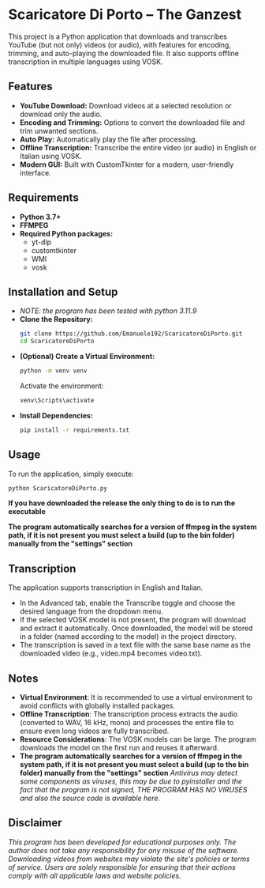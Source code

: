 # Scaricatore Di Porto – The Ganzest

This project is a Python application that downloads and transcribes YouTube (but not only) videos (or audio), with features for encoding, trimming, and auto-playing the downloaded file. It also supports offline transcription in multiple languages using VOSK.

## Features

- **YouTube Download:** Download videos at a selected resolution or download only the audio.
- **Encoding and Trimming:** Options to convert the downloaded file and trim unwanted sections.
- **Auto Play:** Automatically play the file after processing.
- **Offline Transcription:** Transcribe the entire video (or audio) in English or Italian using VOSK.
- **Modern GUI:** Built with CustomTkinter for a modern, user-friendly interface.

## Requirements

- **Python 3.7+**
- **FFMPEG**
- **Required Python packages:**  
  - yt-dlp
  - customtkinter
  - WMI
  - vosk

## Installation and Setup
- *NOTE: the program has been tested with python 3.11.9*
- **Clone the Repository:**
  ```bash
  git clone https://github.com/Emanuele192/ScaricatoreDiPorto.git
  cd ScaricatoreDiPorto
- **(Optional) Create a Virtual Environment:**
  ```bash
  python -m venv venv
  ```
  Activate the environment: 
    ```bash
  venv\Scripts\activate
- **Install Dependencies:**
  ```bash
  pip install -r requirements.txt

## Usage
To run the application, simply execute:
  ```bash
  python ScaricatoreDiPorto.py
  ```
**If you have downloaded the release the only thing to do is to run the executable**

**The program automatically searches for a version of ffmpeg in the system path, if it is not present you must select a build (up to the bin folder) manually from the "settings" section**

## Transcription
The application supports transcription in English and Italian.
- In the Advanced tab, enable the Transcribe toggle and choose the desired language from the dropdown menu.
- If the selected VOSK model is not present, the program will download and extract it automatically. Once downloaded, the model will be stored in a folder (named according to the model) in the project directory.
- The transcription is saved in a text file with the same base name as the downloaded video (e.g., video.mp4 becomes video.txt).

## Notes
- **Virtual Environment**: It is recommended to use a virtual environment to avoid conflicts with globally installed packages.
- **Offline Transcription**: The transcription process extracts the audio (converted to WAV, 16 kHz, mono) and processes the entire file to ensure even long videos are fully transcribed.
- **Resource Considerations**: The VOSK models can be large. The program downloads the model on the first run and reuses it afterward.
- **The program automatically searches for a version of ffmpeg in the system path, if it is not present you must select a build (up to the bin folder) manually from the "settings" section**
*Antivirus may detect some components as viruses, this may be due to pyinstaller and the fact that the program is not signed, THE PROGRAM HAS NO VIRUSES and also the source code is available here.*

## Disclaimer
*This program has been developed for educational purposes only. The author does not take any responsibility for any misuse of the software. Downloading videos from websites may violate the site's policies or terms of service. Users are solely responsible for ensuring that their actions comply with all applicable laws and website policies.*

